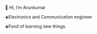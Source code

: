  👋 Hi, I’m Arunkumar
 
 ◈Electronics and Communication engineer
 
 ◈Fond of learning new things.
 
 
 
 
 
 

 
 
